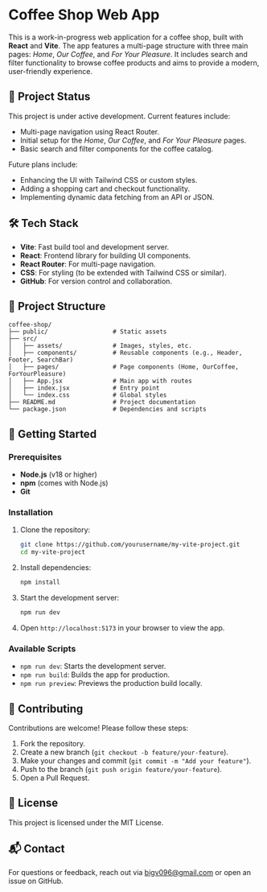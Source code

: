 # Coffee Shop Web App

This is a work-in-progress web application for a coffee shop, built with **React** and **Vite**. The app features a multi-page structure with three main pages: *Home*, *Our Coffee*, and *For Your Pleasure*. It includes search and filter functionality to browse coffee products and aims to provide a modern, user-friendly experience.

## 🚧 Project Status
This project is under active development. Current features include:
- Multi-page navigation using React Router.
- Initial setup for the *Home*, *Our Coffee*, and *For Your Pleasure* pages.
- Basic search and filter components for the coffee catalog.

Future plans include:
- Enhancing the UI with Tailwind CSS or custom styles.
- Adding a shopping cart and checkout functionality.
- Implementing dynamic data fetching from an API or JSON.

## 🛠️ Tech Stack
- **Vite**: Fast build tool and development server.
- **React**: Frontend library for building UI components.
- **React Router**: For multi-page navigation.
- **CSS**: For styling (to be extended with Tailwind CSS or similar).
- **GitHub**: For version control and collaboration.

## 📂 Project Structure
```
coffee-shop/
├── public/                  # Static assets
├── src/
│   ├── assets/              # Images, styles, etc.
│   ├── components/          # Reusable components (e.g., Header, Footer, SearchBar)
│   ├── pages/               # Page components (Home, OurCoffee, ForYourPleasure)
│   ├── App.jsx              # Main app with routes
│   ├── index.jsx            # Entry point
│   └── index.css            # Global styles
├── README.md                # Project documentation
└── package.json             # Dependencies and scripts
```

## 🚀 Getting Started

### Prerequisites
- **Node.js** (v18 or higher)
- **npm** (comes with Node.js)
- **Git**

### Installation
1. Clone the repository:
   ```bash
   git clone https://github.com/yourusername/my-vite-project.git
   cd my-vite-project
   ```

2. Install dependencies:
   ```bash
   npm install
   ```

3. Start the development server:
   ```bash
   npm run dev
   ```

4. Open `http://localhost:5173` in your browser to view the app.

### Available Scripts
- `npm run dev`: Starts the development server.
- `npm run build`: Builds the app for production.
- `npm run preview`: Previews the production build locally.

## 🤝 Contributing
Contributions are welcome! Please follow these steps:
1. Fork the repository.
2. Create a new branch (`git checkout -b feature/your-feature`).
3. Make your changes and commit (`git commit -m "Add your feature"`).
4. Push to the branch (`git push origin feature/your-feature`).
5. Open a Pull Request.

## 📜 License
This project is licensed under the MIT License.

## 📬 Contact
For questions or feedback, reach out via [bigv096@gmail.com](mailto:bigv096@gmail.com) or open an issue on GitHub.
